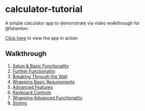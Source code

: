 # calculator-tutorial

A simple calculator app to demonstrate via video walkthrough for @fshenton.

[Click here](https://pookage.github.io/calculator-tutorial/) to view the app in action

## Walkthrough

1. [Setup & Basic Functionality](https://youtu.be/pbiTbi05aQY)
2. [Further Functionality](https://youtu.be/hG_GJYvnR9I)
3. [Breaking Through the Wall](https://youtu.be/5kJtj2F2C9Y)
4. [Wrapping Basic Requirements](https://youtu.be/N6vtclPxrmc)
5. [Advanced Features](https://youtu.be/RdcPsdZIxhs)
6. [Keyboard Controls](https://youtu.be/iqneLziQEog)
7. [Wrapping Advanced Functionality](https://youtu.be/9_L_NbXlib0)
8. [Styling](https://youtu.be/XmPBc1evLYA)
